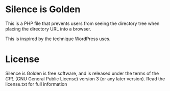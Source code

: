 # Silence is Golden

This is a PHP file that prevents users from seeing the directory tree when placing the directory URL into a browser.

This is inspired by the technique WordPress uses.

# License

Silence is Golden is free software, and is released under the terms of the *GPL* (GNU General Public License) version 3 (or any later version). Read the license.txt for full information
